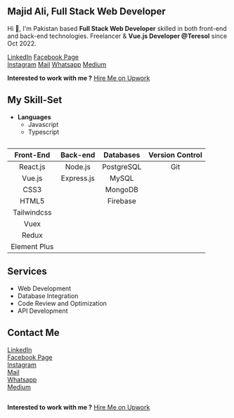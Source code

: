 ## Majid Ali, Full Stack Web Developer

Hi 👋, I'm Pakistan based **Full Stack Web Developer** skilled in both front-end and back-end technologies. Freelancer & **Vue.js Developer @Teresol** since Oct 2022.

[LinkedIn](https://www.linkedin.com/in/majid-ali-074b97245/) 
[Facebook Page](https://www.facebook.com/groups/246606200063950/?ref=share_group_link)  
[Instagram](https://instagram.com/majid_ali_wattu?utm_source=qr&igshid=ZDc4ODBmNjlmNQ%3D%3D) 
[Mail](mailto:majidaliqau@gmail.com) 
[Whatsapp](https://wa.me/923275065850) 
[Medium](https://medium.com/@majid.teresol)

**Interested to work with me ?**
[Hire Me on Upwork](https://www.upwork.com/freelancers/~018c214d3139f0f30e)

## My Skill-Set
- **Languages**
    - Javascript
    - Typescript
##
|    Front-End        |    Back-end     |    Databases          |    Version Control          |
|    :------------:   |    :-------:    |    :-------------:    |    :-------------------:    |
|    React.js         |    Node.js      |    PostgreSQL         |    Git                      |
|    Vue.js           |    Express.js   |    MySQL              |
|    CSS3             |                 |    MongoDB            |
|    HTML5            |                 |    Firebase           |         
|    Tailwindcss      |
|    Vuex             |
|    Redux            |
|    Element Plus     |

## Services
- Web Development
- Database Integration
- Code Review and Optimization
- API Development


## Contact Me
[LinkedIn](https://www.linkedin.com/in/majid-ali-074b97245/)    
[Facebook Page](https://www.facebook.com/groups/246606200063950/?ref=share_group_link)    
[Instagram](https://instagram.com/majid_ali_wattu?utm_source=qr&igshid=ZDc4ODBmNjlmNQ%3D%3D)    
[Mail](mailto:majidaliqau@gmail.com)    
[Whatsapp](https://wa.me/923275065850)    
[Medium](https://medium.com/@majid.teresol)    

##
**Interested to work with me ?**
[Hire Me on Upwork](https://www.upwork.com/freelancers/~018c214d3139f0f30e)
